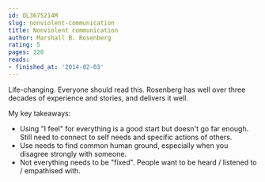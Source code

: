 ```yaml
---
id: OL3675214M
slug: nonviolent-communication
title: Nonviolent communication
author: Marshall B. Rosenberg
rating: 5
pages: 220
reads:
- finished_at: '2014-02-03'
---
```

Life-changing. Everyone should read this. Rosenberg has well over three decades of experience and stories, and delivers it well.

My key takeaways:
* Using "I feel" for everything is a good start but doesn't go far enough. Still need to connect to self needs and specific actions of others.
* Use needs to find common human ground, especially when you disagree strongly with someone.
* Not everything needs to be "fixed". People want to be heard / listened to / empathised with.
